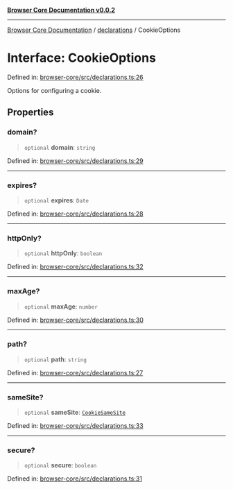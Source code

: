 [**Browser Core Documentation v0.0.2**](../../README.md)

***

[Browser Core Documentation](../../modules.md) / [declarations](../README.md) / CookieOptions

# Interface: CookieOptions

Defined in: [browser-core/src/declarations.ts:26](https://github.com/stonemjs/browser-core/blob/dd41465b84f4b80e02cbd545eabae9ceb9083e35/src/declarations.ts#L26)

Options for configuring a cookie.

## Properties

### domain?

> `optional` **domain**: `string`

Defined in: [browser-core/src/declarations.ts:29](https://github.com/stonemjs/browser-core/blob/dd41465b84f4b80e02cbd545eabae9ceb9083e35/src/declarations.ts#L29)

***

### expires?

> `optional` **expires**: `Date`

Defined in: [browser-core/src/declarations.ts:28](https://github.com/stonemjs/browser-core/blob/dd41465b84f4b80e02cbd545eabae9ceb9083e35/src/declarations.ts#L28)

***

### httpOnly?

> `optional` **httpOnly**: `boolean`

Defined in: [browser-core/src/declarations.ts:32](https://github.com/stonemjs/browser-core/blob/dd41465b84f4b80e02cbd545eabae9ceb9083e35/src/declarations.ts#L32)

***

### maxAge?

> `optional` **maxAge**: `number`

Defined in: [browser-core/src/declarations.ts:30](https://github.com/stonemjs/browser-core/blob/dd41465b84f4b80e02cbd545eabae9ceb9083e35/src/declarations.ts#L30)

***

### path?

> `optional` **path**: `string`

Defined in: [browser-core/src/declarations.ts:27](https://github.com/stonemjs/browser-core/blob/dd41465b84f4b80e02cbd545eabae9ceb9083e35/src/declarations.ts#L27)

***

### sameSite?

> `optional` **sameSite**: [`CookieSameSite`](../enumerations/CookieSameSite.md)

Defined in: [browser-core/src/declarations.ts:33](https://github.com/stonemjs/browser-core/blob/dd41465b84f4b80e02cbd545eabae9ceb9083e35/src/declarations.ts#L33)

***

### secure?

> `optional` **secure**: `boolean`

Defined in: [browser-core/src/declarations.ts:31](https://github.com/stonemjs/browser-core/blob/dd41465b84f4b80e02cbd545eabae9ceb9083e35/src/declarations.ts#L31)
